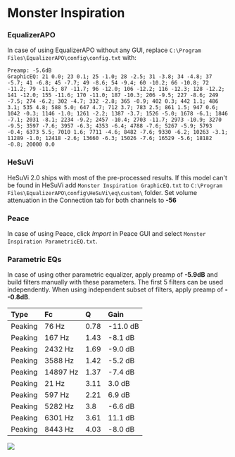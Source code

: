 # Monster Inspiration

### EqualizerAPO
In case of using EqualizerAPO without any GUI, replace `C:\Program Files\EqualizerAPO\config\config.txt`
with:
```
Preamp: -5.6dB
GraphicEQ: 21 0.0; 23 0.1; 25 -1.0; 28 -2.5; 31 -3.8; 34 -4.8; 37 -5.7; 41 -6.8; 45 -7.7; 49 -8.6; 54 -9.4; 60 -10.2; 66 -10.8; 72 -11.2; 79 -11.5; 87 -11.7; 96 -12.0; 106 -12.2; 116 -12.3; 128 -12.2; 141 -12.0; 155 -11.6; 170 -11.0; 187 -10.3; 206 -9.5; 227 -8.6; 249 -7.5; 274 -6.2; 302 -4.7; 332 -2.8; 365 -0.9; 402 0.3; 442 1.1; 486 3.1; 535 4.8; 588 5.0; 647 4.7; 712 3.7; 783 2.5; 861 1.5; 947 0.6; 1042 -0.3; 1146 -1.0; 1261 -2.2; 1387 -3.7; 1526 -5.0; 1678 -6.1; 1846 -7.1; 2031 -8.1; 2234 -9.2; 2457 -10.4; 2703 -11.7; 2973 -10.9; 3270 -9.5; 3597 -7.6; 3957 -6.3; 4353 -6.4; 4788 -7.6; 5267 -5.9; 5793 -0.4; 6373 5.5; 7010 1.6; 7711 -4.6; 8482 -7.6; 9330 -6.2; 10263 -3.1; 11289 -1.0; 12418 -2.6; 13660 -6.3; 15026 -7.6; 16529 -5.6; 18182 -0.8; 20000 0.0
```

### HeSuVi
HeSuVi 2.0 ships with most of the pre-processed results. If this model can't be found in HeSuVi add
`Monster Inspiration GraphicEQ.txt` to `C:\Program Files\EqualizerAPO\config\HeSuVi\eq\custom\` folder.
Set volume attenuation in the Connection tab for both channels to **-56**

### Peace
In case of using Peace, click *Import* in Peace GUI and select `Monster Inspiration ParametricEQ.txt`.

### Parametric EQs
In case of using other parametric equalizer, apply preamp of **-5.9dB** and build filters manually
with these parameters. The first 5 filters can be used independently.
When using independent subset of filters, apply preamp of **--0.8dB**.

| Type    | Fc       |    Q | Gain     |
|:--------|:---------|:-----|:---------|
| Peaking | 76 Hz    | 0.78 | -11.0 dB |
| Peaking | 167 Hz   | 1.43 | -8.1 dB  |
| Peaking | 2432 Hz  | 1.69 | -9.0 dB  |
| Peaking | 3588 Hz  | 1.42 | -5.2 dB  |
| Peaking | 14897 Hz | 1.37 | -7.4 dB  |
| Peaking | 21 Hz    | 3.11 | 3.0 dB   |
| Peaking | 597 Hz   | 2.21 | 6.9 dB   |
| Peaking | 5282 Hz  | 3.8  | -6.6 dB  |
| Peaking | 6301 Hz  | 3.61 | 11.1 dB  |
| Peaking | 8443 Hz  | 4.03 | -8.0 dB  |

![](https://raw.githubusercontent.com/jaakkopasanen/AutoEq/master/results/rtings/sbaf-serious/Monster%20Inspiration/Monster%20Inspiration.png)